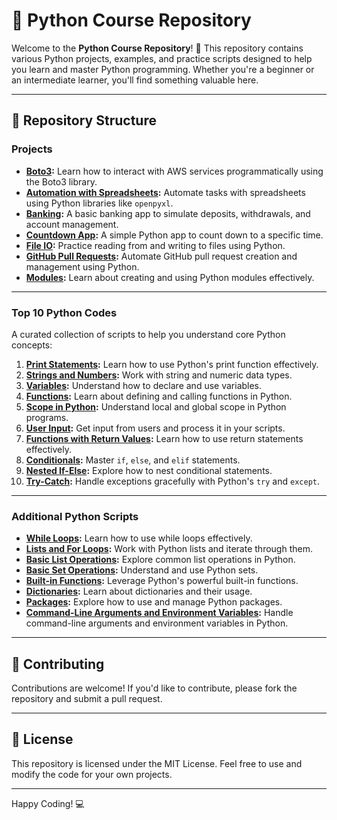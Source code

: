 # 🚀 Python Course Repository  

Welcome to the **Python Course Repository**! 🎉 This repository contains various Python projects, examples, and practice scripts designed to help you learn and master Python programming. Whether you're a beginner or an intermediate learner, you'll find something valuable here.  

---

## 📂 Repository Structure  

### **Projects**
- **[Boto3](./Boto3):** Learn how to interact with AWS services programmatically using the Boto3 library.  
- **[Automation with Spreadsheets](./automation_with_spreadsheets):** Automate tasks with spreadsheets using Python libraries like `openpyxl`.  
- **[Banking](./banking):** A basic banking app to simulate deposits, withdrawals, and account management.  
- **[Countdown App](./countdownApp):** A simple Python app to count down to a specific time.  
- **[File IO](./file_io):** Practice reading from and writing to files using Python.  
- **[GitHub Pull Requests](./github_pullreq):** Automate GitHub pull request creation and management using Python.  
- **[Modules](./module):** Learn about creating and using Python modules effectively.  

---

### **Top 10 Python Codes**
A curated collection of scripts to help you understand core Python concepts:  

1. **[Print Statements](./top10%20codes/1.print.py):** Learn how to use Python's print function effectively.  
2. **[Strings and Numbers](./top10%20codes/2.StringNumber.py):** Work with string and numeric data types.  
3. **[Variables](./top10%20codes/3.variables.py):** Understand how to declare and use variables.  
4. **[Functions](./top10%20codes/4.function.py):** Learn about defining and calling functions in Python.  
5. **[Scope in Python](./top10%20codes/5.Scope.py):** Understand local and global scope in Python programs.  
6. **[User Input](./top10%20codes/6.user_input.py):** Get input from users and process it in your scripts.  
7. **[Functions with Return Values](./top10%20codes/7.function_with_return_value.py):** Learn how to use return statements effectively.  
8. **[Conditionals](./top10%20codes/8.conditionals.py):** Master `if`, `else`, and `elif` statements.  
9. **[Nested If-Else](./top10%20codes/9.nested_if_else.py):** Explore how to nest conditional statements.  
10. **[Try-Catch](./top10%20codes/10.try_catch.py):** Handle exceptions gracefully with Python's `try` and `except`.  

---

### **Additional Python Scripts**
- **[While Loops](./top10%20codes/11.while_loop.py):** Learn how to use while loops effectively.  
- **[Lists and For Loops](./top10%20codes/12.list_and_for_loop.py):** Work with Python lists and iterate through them.  
- **[Basic List Operations](./top10%20codes/13.basic_list_operations.py):** Explore common list operations in Python.  
- **[Basic Set Operations](./top10%20codes/14.bastic_set_operations.py):** Understand and use Python sets.  
- **[Built-in Functions](./top10%20codes/15.builtin_fun.py):** Leverage Python's powerful built-in functions.  
- **[Dictionaries](./top10%20codes/16.dictionary.py):** Learn about dictionaries and their usage.  
- **[Packages](./top10%20codes/17.packages.py):** Explore how to use and manage Python packages.  
- **[Command-Line Arguments and Environment Variables](./top10%20codes/18.cmd_args_and_env_vars.py):** Handle command-line arguments and environment variables in Python.  

---

## 🤝 Contributing  
Contributions are welcome! If you'd like to contribute, please fork the repository and submit a pull request.  

---

## 📄 License  
This repository is licensed under the MIT License. Feel free to use and modify the code for your own projects.  

---

Happy Coding! 💻

